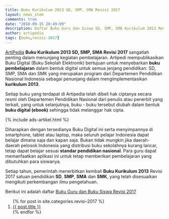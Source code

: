 ```yaml
---
title: Buku Kurikulum 2013 SD, SMP, SMA Revisi 2017
layout: news_item
comments: true
date: "2018-09-15 20:49:09"
description: Daftar Buku Guru dan Siswa SD, SMP, SMA Kurikulum 2013 Revisi 2017, Unduh Buku Kurikulum 2013 Revisi 2017.
author: artipedia
tags: [buku,revisi-2017]
---
```


[ArtiPedia](/ "ArtiPedia") **Buku Kurikulum 2013 SD, SMP, SMA Revisi 2017** sangatlah penting dalam menunjang kegiatan pembelajaran. Artipedi mempublikasikan Buku Digital (Buku Sekolah Elektronik) bertujuan untuk menyebarkan **buku pembelajaran** dalam bentuk digital untuk semua jenjang pendidikan: SD, SMP, SMA dan SMK yang merupakan program dari Departemen Pendidikan Nasional Indonesia sebagai penunjang dalam mengimplementasikan **kurikulum 2013**.

Setiap buku yang terdapat di Artipedia telah dibeli hak ciptanya secara resmi oleh Departemen Pendidikan Nasional dari penulis atau penerbit yang terkait, yang untuk selanjutnya, buku - buku tersebut diubah dalam bentuk **buku digital (ebook)** sehingga tidak melanggar hak cipta.

{% include ads-artikel.html %}

Diharapkan dengan tersedianya Buku Digital ini serta menyimpannya di smartphone, tablet atau laptop, maka seluruh pelajar Indonesia dapat belajar dimana saja dan kapan saja. Bukan tidak mungkin jika daerah-daerah pelosok Indonesia yang distribusi buku sekolahnya kurang lancar, tetap dapat belajar sesuai **standar pendidikan nasional**. Para guru dapat memanfaatkan aplikasi ini untuk tetap memberikan pembelajaran yang dibutuhkan para siswanya.

Setiap tahun, pemerintah menerbitkan kembali **Buku Kurikulum 2013** Revisi 2017 satuan pendidikan **SD**, **SMP**, **SMA** dan **SMK**, yang telah disesuaikan mengikuti perkembangan ilmu pengetahuan.

Berikut ini adalah daftar [Buku Guru dan Buku Siswa Revisi 2017](/buku/daftar-buku-guru-siswa-sd-smp-sma-kurikulum-2013-revisi-2017 "Buku Guru dan Siswa SD, SMP, SMA Kurikulum 2013 Revisi 2017")

<ol class="arti">{% for post in site.categories.revisi-2017 %}
<li class="{% if page.title == post.title %}current{% endif %}">
<a href="{{ post.url }}" title="{{ post.title }}">{{ post.title }}</a>
</li>
{% endfor %}
</ol>

